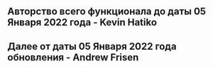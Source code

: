 ## Авторство всего функционала до даты 05 Января 2022 года - Kevin Hatiko
## Далее от даты 05 Января 2022 года обновления - Andrew Frisen
